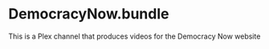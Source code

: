 DemocracyNow.bundle
==========

This is a Plex channel that produces videos for the Democracy Now website
